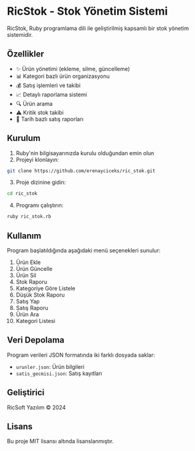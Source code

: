 # RicStok - Stok Yönetim Sistemi

RicStok, Ruby programlama dili ile geliştirilmiş kapsamlı bir stok yönetim sistemidir.

## Özellikler

- ✨ Ürün yönetimi (ekleme, silme, güncelleme)
- 📊 Kategori bazlı ürün organizasyonu
- 💰 Satış işlemleri ve takibi
- 📈 Detaylı raporlama sistemi
- 🔍 Ürün arama
- ⚠️ Kritik stok takibi
- 📅 Tarih bazlı satış raporları

## Kurulum

1. Ruby'nin bilgisayarınızda kurulu olduğundan emin olun
2. Projeyi klonlayın:
```bash
git clone https://github.com/erenayciceks/ric_stok.git
```
3. Proje dizinine gidin:
```bash
cd ric_stok
```
4. Programı çalıştırın:
```bash
ruby ric_stok.rb
```

## Kullanım

Program başlatıldığında aşağıdaki menü seçenekleri sunulur:

1. Ürün Ekle
2. Ürün Güncelle
3. Ürün Sil
4. Stok Raporu
5. Kategoriye Göre Listele
6. Düşük Stok Raporu
7. Satış Yap
8. Satış Raporu
9. Ürün Ara
10. Kategori Listesi

## Veri Depolama

Program verileri JSON formatında iki farklı dosyada saklar:
- `urunler.json`: Ürün bilgileri
- `satis_gecmisi.json`: Satış kayıtları

## Geliştirici

RicSoft Yazılım © 2024

## Lisans

Bu proje MIT lisansı altında lisanslanmıştır. 
